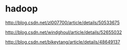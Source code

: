 # hadoop
http://blog.csdn.net/zl007700/article/details/50533675

http://blog.csdn.net/windghoul/article/details/52655032

http://blog.csdn.net/bikeytang/article/details/48649137

